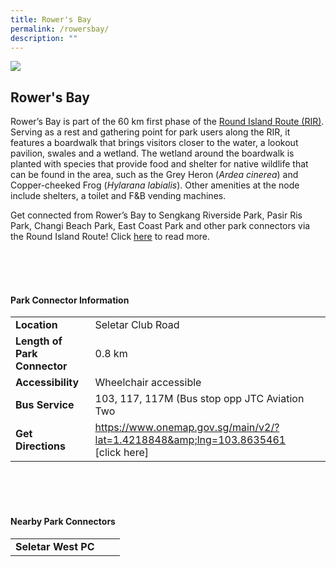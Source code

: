 ```yaml
---
title: Rower's Bay
permalink: /rowersbay/
description: ""
---
```

![](/images/rowersbay.jfif)

## Rower's Bay

Rower’s Bay is part of the 60 km first phase of the&nbsp;[Round Island Route (RIR)](https://www.nparks.gov.sg/sitecore/service/notfound.aspx?item=web%3a%7bB254FFA8-868F-4CED-9A7E-AA05AC86603D%7d%40en). Serving as a rest and gathering point for park users along the RIR, it features a boardwalk that brings visitors closer to the water, a lookout pavilion, swales and a wetland. The wetland around the boardwalk is planted with species that provide food and shelter for native wildlife that can be found in the area, such as the Grey Heron (_Ardea cinerea_) and Copper-cheeked Frog (_Hylarana labialis_). Other amenities at the node include shelters, a toilet and F&amp;B vending machines.

Get connected from Rower’s Bay to Sengkang Riverside Park, Pasir Ris Park, Changi Beach Park, East Coast Park and other park connectors via the Round Island Route! Click&nbsp;[here](https://www.nparks.gov.sg/sitecore/service/notfound.aspx?item=web%3a%7bB254FFA8-868F-4CED-9A7E-AA05AC86603D%7d%40en)&nbsp;to read more. <br>

<br>
<br>
<br>

#### Park Connector Information
|  |  |  |
| -------- | -------- | -------- |
| **Location** | Seletar Club Road |  |
| **Length of Park Connector** | 0.8 km   |  |
| **Accessibility** | Wheelchair accessible | |
| **Bus Service** | 103, 117, 117M (Bus stop opp JTC Aviation Two | |
| **Get Directions** | https://www.onemap.gov.sg/main/v2/?lat=1.4218848&amp;lng=103.8635461 [click here] | |

<br>
<br>
<br>	

#### Nearby Park Connectors
|   |  |  |
| -------- | -------- | -------- |
| **Seletar West PC** | | |